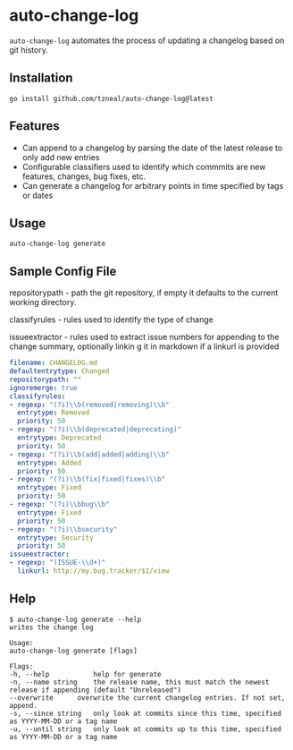 # auto-change-log

`auto-change-log` automates the process of updating a changelog based
on git history.

## Installation

`go install github.com/tzneal/auto-change-log@latest`

## Features

- Can append to a changelog by parsing the date of the latest release to only add new entries
- Configurable classifiers used to identify which commmits are new features, changes, bug fixes, etc.
- Can generate a changelog for arbitrary points in time specified by tags or dates

## Usage

`auto-change-log generate`

## Sample Config File
repositorypath - path the git repository, if empty it defaults to the current working directory.

classifyrules - rules used to identify the type of change

issueextractor - rules used to extract issue numbers for appending to the change summary, optionally linkin g it in markdown if a linkurl is provided

```yaml
filename: CHANGELOG.md
defaultentrytype: Changed
repositorypath: ""
ignoremerge: true
classifyrules:
- regexp: "(?i)\\b(removed|removing)\\b"
  entrytype: Removed
  priority: 50
- regexp: "(?i)\\b(deprecated|deprecating)"
  entrytype: Deprecated
  priority: 50
- regexp: "(?i)\\b(add|added|adding)\\b"
  entrytype: Added
  priority: 50
- regexp: "(?i)\\b(fix|fixed|fixes)\\b"
  entrytype: Fixed
  priority: 50
- regexp: "(?i)\\bbug\\b"
  entrytype: Fixed
  priority: 50
- regexp: "(?i)\\bsecurity"
  entrytype: Security
  priority: 50
issueextractor:
- regexp: "(ISSUE-\\d+)"
  linkurl: http://my.bug.tracker/$1/view
```
## Help

```
$ auto-change-log generate --help
writes the change log

Usage:
auto-change-log generate [flags]

Flags:
-h, --help           help for generate
-n, --name string    the release name, this must match the newest release if appending (default "Unreleased")
--overwrite      overwrite the current changelog entries. If not set, append.
-s, --since string   only look at commits since this time, specified as YYYY-MM-DD or a tag name
-u, --until string   only look at commits up to this time, specified as YYYY-MM-DD or a tag name

```